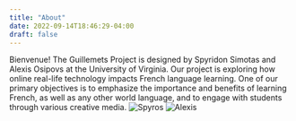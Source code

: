 ```yaml
---
title: "About"
date: 2022-09-14T18:46:29-04:00
draft: false
---
```

Bienvenue! The Guillemets Project is designed by Spyridon Simotas and Alexis Osipovs at the University of Virginia. Our project is exploring how online real-life technology impacts French language learning. One of our primary objectives is to emphasize the importance and benefits of learning French, as well as any other world language, and to engage with students through various creative media. 
![Spyros](/spyros.jpg)
![Alexis](/alexis.jpg)